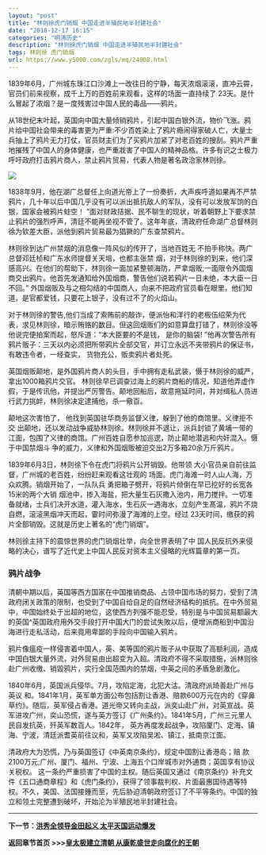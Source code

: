 ```yaml
---
layout: "post"
title: "林则徐虎门销烟 中国走进半殖民地半封建社会"
date: "2018-12-17 16:15"
categories: "明清历史"
description: "林则徐虎门销烟 中国走进半殖民地半封建社会"
tags: 林则徐 虎门销烟
url: https://www.y5000.com/zgls/mq/24908.html
---
```






1839年6月，广州城东珠江口沙滩上一改往日的宁静，每天浓烟滚滚，直冲云霄，官员们前来视察，成千上万的百姓前来观看，这样的场面一直持续了
23天。是什么冒起了浓烟？是一度残害过中国人民的毒品——鸦片。

从18世纪末叶起，英国向中国大量倾销鸦片，引起中国白银外流，物价飞涨。鸦片给中国社会带来的毒害更为严重:不少百姓染上了鸦片瘾闹得家破人亡，大量士兵抽上了鸦片无力打仗，官员财主们为了买鸦片加紧了对老百姓的搜刮。鸦片严重地摧残了中国人的身体健康，也严重戕害了中国人的精神品格。许多有识之士极力呼吁政府打击鸦片商人，禁止鸦片贸易，代表人物是著名政治家林则徐。

![](https://img.y5000.com/uploads/allimg/170811/8-1FQ1112F61Q.jpg)

1838年9月，他在湖广总督任上向道光帝上了一份奏折，大声疾呼道如果再不严禁鸦片，几十年以后中国几乎没有可以派出抵抗敌人的军队，没有可以发放军饷的白银，国家会被鸦片蛀空！
”面对财政拮据、民不聊生的现状，听着朝野上下要求禁止鸦片的强烈呼声，清廷不能再坐视不管了。这年年底，清政府任命湖广总督林则徐为钦差大臣，派他到鸦片贸易最为猖獗的广东查禁鸦片。

林则徐到达广州禁烟的消息像一阵风似的传开了，当地百姓无 不拍手称快。两广总督邓廷桢和广东水师提督关天培，也都主张禁
烟，对于林则徐的到来，他们深感高兴。在他们的帮助下，林则徐一面加紧整顿海防，严拿烟贩;一面限令外国烟商交出鸦片。他首先发通知给外国烟商，警告他们说若鸦片一日未绝，本大臣一日不回。”
外国烟贩及与之相勾结的中国商人，向来不把政府官员看在眼里，他们知道，是官都爱钱，只要花上银子，没有过不了的火焰山。

对于林则徐的警告,他们当成了索贿前的敲诈，便派怡和洋行的老板伍绍荣为代表，求见林则徐，暗示贿赂的数目。但这回烟贩们的如意算盘打错了，林则徐没等他说完便拍案而起，怒斥道：“本大臣要的不是钱，
是你的脑袋! ”他再次警告所有鸦片贩子：三天以内必须把所带鸦片全部交官，并订立永远不夹带鸦片的保证书，有敢违令者，一经查实， 货物充公，贩卖鸦片者处死。

英国烟贩颠地，是外国鸦片商人的头目，手中拥有走私武装，慑于林则徐的威严，拿出1000箱鸦片交官。
林则徐早已调查过海上的鸦片商船的情况，知道他弄虚作假，于是传讯他，并提出严厉警告。颠地回船后，故意拖延时间，并对缉私人员进行武力挑衅，林则徐决定逮捕他，杀一儆百。

颠地这次害怕了， 他找到英国驻华商务监督义律，躲到了他的商馆里。义律拒不交
出颠地，还以发动战争威胁林则徐。林则徐并不退让，派兵封锁了黄埔一带的江面，包围了义律的商馆。广州百姓自愿参加巡逻，防止颠地潜逃和内奸混入。慑于中国禁烟斗
争的威力，义律和外国烟贩被迫交出2万多箱20余万斤鸦片。

1839年6月3日，林则徐下令在虎门将鸦片公开销毁。他带领 大小官员亲自前往监督，广州城的老百姓，纷纷赶来观看这壮观的
场面。虎门海滩一时人山人海，万众欢腾。销烟开始了，一队队兵 勇把箱子劈开，将鸦片倾倒在早已挖好的长宽各15米的两个大销
烟池中，掺入海盐，把大量生石灰撒入池内，用力搅拌。一切准备就绪，士兵们决开水道，灌入海水，生石灰一遇海水，立刻产生髙温，鸦片不烧自燃，滚滚黑烟冲天而起，霎时间弥漫了海滩的上空。经过
23天时间，缴获的鸦片全部销毁。这就是历史上著名的“虎门销烟”。

林则徐主持下的震惊世界的虎门销烟壮举，向全世界表明了中 国人民反抗外来侵略的决心，谱写了近代史上中国人民反对资本主义侵略的光辉篇章的第一页。

###  鸦片战争

清朝中期以后，英国等西方国家在中国推销商品、占领中国市场的努力，受到了清政府闭关政策的限制，也受到了中国自给自足的自然经济结构的抵抗。在中外贸易中，中国始终处于出超的地位，这使西方列强不能忍受，特别是与中国贸易额最大的英国^英国政府用外交手段打开中国大门的尝试失敗以后，便增派商船到中国沿海进行走私活动，后来竟用卑鄙的手段向中国输入鸦片。

鸦片像瘟疫一样侵害着中国人，英、美等国的鸦片贩子从中获取了高额利润，造成中国白银大量外流，对外贸易由出超变为入超。清政府不得不采取措施，派林则徐赴广州收缴、销毀鸦片，实行全国范围内的禁烟，中英之间的矛盾急剧激化。

1840年6月，英国派兵侵华。7月，攻陷定海，北犯大沽。清政府派琦善赴广州与英议
和。1841年1月，英军单方面公布包括割让香港、赔款600万元在内的《穿鼻草约》。随后，英军侵占香港。道光帝又转向主战，派奕山赴广州，对英宣战。英军进攻广州，奕山恐慌，遂与英方签订《广州条约》。1841年5月，广州三元里人民自发抗英，歼英军数百人。1842年，
英方再度发起战争，攻陷厦门、定海、镇海、宁波，清廷派耆英前往议和，英军又攻陷吴淞、镇江，抵南京江面。

清政府大为恐慌，乃与英国签订《中英南京条约》，规定中国割让香港岛；赔 款2100万元;广州、厦门、福州、宁波、上海五个口岸城市对外通商；英国享有协议关税权。
这一条约严重损害了中国的主权。随后英国又通过《南京条约》补充文件《五口通商章程》和《虎门条约》，获得了领事裁判权、片面最惠国待遇等特权。不久，美国、法国接鍾而至，先后胁迫清朝政府签订了不平等条约。中国的独立和领土完整遭到破坏，开始沦为半殖民地半封建社会。

* * *

**下一节：[洪秀全领导金田起义 太平天国运动爆发](https://www.y5000.com/zgls/mq/24909.html)**

**返回章节首页 >>>[皇太极建立清朝 从康乾盛世走向腐化的王朝](https://www.y5000.com/zgls/mq/24931.html)**
